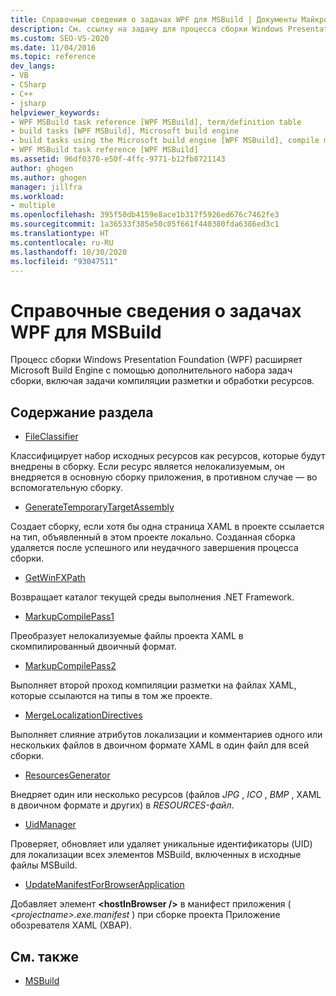 ```yaml
---
title: Справочные сведения о задачах WPF для MSBuild | Документы Майкрософт
description: См. ссылку на задачу для процесса сборки Windows Presentation Foundation (WPF), для расширения возможностей MSBuild за счет дополнительных задач.
ms.custom: SEO-VS-2020
ms.date: 11/04/2016
ms.topic: reference
dev_langs:
- VB
- CSharp
- C++
- jsharp
helpviewer_keywords:
- WPF MSBuild task reference [WPF MSBuild], term/definition table
- build tasks [WPF MSBuild], Microsoft build engine
- build tasks using the Microsoft build engine [WPF MSBuild], compile markup and process resources
- WPF MSBuild task reference [WPF MSBuild]
ms.assetid: 96df0370-e50f-4ffc-9771-b12fb8721143
author: ghogen
ms.author: ghogen
manager: jillfra
ms.workload:
- multiple
ms.openlocfilehash: 395f50db4159e8ace1b317f5926ed676c7462fe3
ms.sourcegitcommit: 1a36533f385e50c05f661f440380fda6386ed3c1
ms.translationtype: HT
ms.contentlocale: ru-RU
ms.lasthandoff: 10/30/2020
ms.locfileid: "93047511"
---
```

# <a name="wpf-msbuild-task-reference"></a>Справочные сведения о задачах WPF для MSBuild

Процесс сборки Windows Presentation Foundation (WPF) расширяет Microsoft Build Engine с помощью дополнительного набора задач сборки, включая задачи компиляции разметки и обработки ресурсов.

## <a name="in-this-section"></a>Содержание раздела

- [FileClassifier](../msbuild/fileclassifier-task.md)

 Классифицирует набор исходных ресурсов как ресурсов, которые будут внедрены в сборку. Если ресурс является нелокализуемым, он внедряется в основную сборку приложения, в противном случае — во вспомогательную сборку.

- [GenerateTemporaryTargetAssembly](../msbuild/generatetemporarytargetassembly-task.md)

 Создает сборку, если хотя бы одна страница XAML в проекте ссылается на тип, объявленный в этом проекте локально. Созданная сборка удаляется после успешного или неудачного завершения процесса сборки.

- [GetWinFXPath](../msbuild/getwinfxpath-task.md)

 Возвращает каталог текущей среды выполнения .NET Framework.

- [MarkupCompilePass1](../msbuild/markupcompilepass1-task.md)

 Преобразует нелокализуемые файлы проекта XAML в скомпилированный двоичный формат.

- [MarkupCompilePass2](../msbuild/markupcompilepass2-task.md)

 Выполняет второй проход компиляции разметки на файлах XAML, которые ссылаются на типы в том же проекте.

- [MergeLocalizationDirectives](../msbuild/mergelocalizationdirectives-task.md)

 Выполняет слияние атрибутов локализации и комментариев одного или нескольких файлов в двоичном формате XAML в один файл для всей сборки.

- [ResourcesGenerator](../msbuild/resourcesgenerator-task.md)

 Внедряет один или несколько ресурсов (файлов *JPG* , *ICO* , *BMP* , XAML в двоичном формате и других) в *RESOURCES-файл*.

- [UidManager](../msbuild/uidmanager-task.md)

 Проверяет, обновляет или удаляет уникальные идентификаторы (UID) для локализации всех элементов MSBuild, включенных в исходные файлы MSBuild.

- [UpdateManifestForBrowserApplication](../msbuild/updatemanifestforbrowserapplication-task.md)

 Добавляет элемент **\<hostInBrowser />** в манифест приложения ( *\<projectname>.exe.manifest* ) при сборке проекта Приложение обозревателя XAML (XBAP).

## <a name="see-also"></a>См. также

- [MSBuild](../msbuild/msbuild.md)